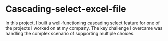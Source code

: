 # Cascading-select-excel-file
In this project, I built a well-functioning cascading select feature for one of the projects I worked on at my company. The key challenge I overcame was handling the complex scenario of supporting multiple choices.
